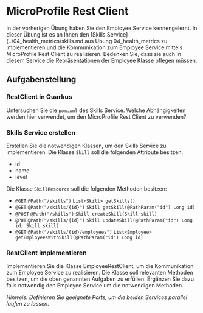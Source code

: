 # MicroProfile Rest Client

In der vorherigen Übung haben Sie den Employee Service kennengelernt. In dieser Übung ist es an Ihnen den 
[Skills Service](../04_health_metrics/skills.md aus Übung 04_health_metrics zu implementieren 
und die Kommunikation zum Employee Service mittels MicroProfile Rest Client zu realisieren.
Bedenken Sie, dass sie auch in diesem Service die Repräsentationen der Employee Klasse pflegen müssen.

## Aufgabenstellung

### RestClient in Quarkus

Untersuchen Sie die `pom.xml` des Skills Service. Welche Abhängigkeiten werden hier verwendet, um den 
MicroProfile Rest Client zu verwenden?

### Skills Service erstellen

Erstellen Sie die notwendigen Klassen, um den Skills Service zu implementieren. Die Klasse `Skill` soll die
folgenden Attribute besitzen:

* id
* name
* level

Die Klasse `SkillResource` soll die folgenden Methoden besitzen:

* `@GET` `@Path("/skills")` `List<Skill> getSkills()`
* `@GET` `@Path("/skills/{id}")` `Skill getSkill(@PathParam("id") Long id)`
* `@POST` `@Path("/skills")` `Skill createSkill(Skill skill)`
* `@PUT` `@Path("/skills/{id}")` `Skill updateSkill(@PathParam("id") Long id, Skill skill)`
* `@GET` `@Path("/skills/{id}/employees")` `List<Employee> getEmployeesWithSkill(@PathParam("id") Long id)`

### RestClient implementieren

Implementieren Sie die Klasse EmployeeRestClient, um die Kommunikation zum Employee Service zu 
realisieren. Die Klasse soll relevanten Methoden besitzen, um die oben genannten Aufgaben zu erfüllen. 
Ergänzen Sie dazu falls notwendig den Employee Service um die notwendigen Methoden.

*Hinweis: Definieren Sie geeignete Ports, um die beiden Services parallel laufen zu lassen.*

